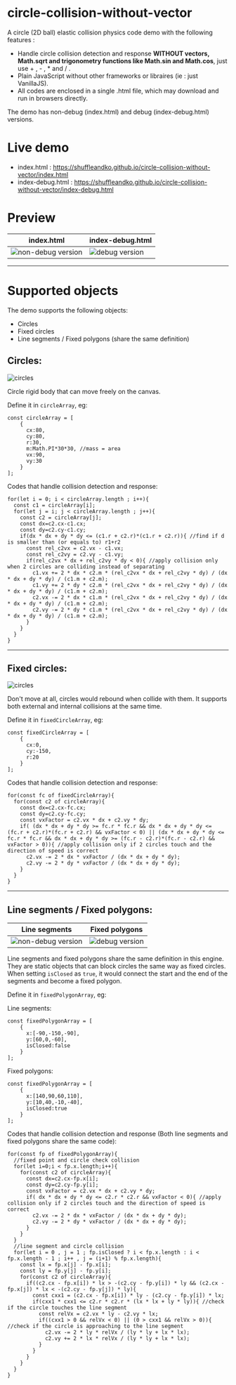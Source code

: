 # circle-collision-without-vector
A circle (2D ball) elastic collision physics code demo with the following features : 
- Handle circle collision detection and response **WITHOUT vectors, Math.sqrt and trigonometry functions like Math.sin and Math.cos**, just use + , - , * and / .
- Plain JavaScript without other frameworks or libraires (ie : just VanillaJS).
- All codes are enclosed in a single .html file, which may download and run in browsers directly.

The demo has non-debug (index.html) and debug (index-debug.html) versions.

# Live demo
- index.html : https://shuffleandko.github.io/circle-collision-without-vector/index.html
- index-debug.html : https://shuffleandko.github.io/circle-collision-without-vector/index-debug.html

# Preview
| index.html  | index-debug.html |
| ------------- | ------------- |
| ![non-debug version](readme_img/img_index.gif)  | ![debug version](readme_img/img_index-debug.gif)  |

---

# Supported objects
The demo supports the following objects:
- Circles
- Fixed circles
- Line segments / Fixed polygons (share the same definition)

## Circles:

![circles](readme_img/img_circle.png)


Circle rigid body that can move freely on the canvas.

Define it in `circleArray`, eg:
```
const circleArray = [
    {
      cx:80,
      cy:80,
      r:30,
      m:Math.PI*30*30, //mass = area
      vx:90,
      vy:30
    }
];
```
Codes that handle collision detection and response:
```
for(let i = 0; i < circleArray.length ; i++){
  const c1 = circleArray[i];
  for(let j = i; j < circleArray.length ; j++){
    const c2 = circleArray[j];
    const dx=c2.cx-c1.cx;
    const dy=c2.cy-c1.cy;
    if(dx * dx + dy * dy <= (c1.r + c2.r)*(c1.r + c2.r)){ //find if d is smaller than (or equals to) r1+r2
      const rel_c2vx = c2.vx - c1.vx;
      const rel_c2vy = c2.vy - c1.vy;
      if(rel_c2vx * dx + rel_c2vy * dy < 0){ //apply collision only when 2 circles are colliding instead of separating
        c1.vx += 2 * dx * c2.m * (rel_c2vx * dx + rel_c2vy * dy) / (dx * dx + dy * dy) / (c1.m + c2.m);
        c1.vy += 2 * dy * c2.m * (rel_c2vx * dx + rel_c2vy * dy) / (dx * dx + dy * dy) / (c1.m + c2.m);
        c2.vx -= 2 * dx * c1.m * (rel_c2vx * dx + rel_c2vy * dy) / (dx * dx + dy * dy) / (c1.m + c2.m);
        c2.vy -= 2 * dy * c1.m * (rel_c2vx * dx + rel_c2vy * dy) / (dx * dx + dy * dy) / (c1.m + c2.m);
      }
    }
  }
}
```

---

## Fixed circles:

![circles](readme_img/img_fixedcircle.png)

Don't move at all, circles would rebound when collide with them. It supports both external and internal collisions at the same time.

Define it in `fixedCircleArray`, eg:
```
const fixedCircleArray = [
    {
      cx:0,
      cy:-150,
      r:20
    }
];
```
Codes that handle collision detection and response:
```
for(const fc of fixedCircleArray){
  for(const c2 of circleArray){
    const dx=c2.cx-fc.cx;
    const dy=c2.cy-fc.cy;
    const vxFactor = c2.vx * dx + c2.vy * dy;
    if( (dx * dx + dy * dy >= fc.r * fc.r && dx * dx + dy * dy <= (fc.r + c2.r)*(fc.r + c2.r) && vxFactor < 0) || (dx * dx + dy * dy <= fc.r * fc.r && dx * dx + dy * dy >= (fc.r - c2.r)*(fc.r - c2.r) && vxFactor > 0)){ //apply collision only if 2 circles touch and the direction of speed is correct
      c2.vx -= 2 * dx * vxFactor / (dx * dx + dy * dy);
      c2.vy -= 2 * dy * vxFactor / (dx * dx + dy * dy);
    }
  }
}
```
---

## Line segments / Fixed polygons:

| Line segments  | Fixed polygons |
| ------------- | ------------- |
| ![non-debug version](readme_img/img_linesegment.png)  | ![debug version](readme_img/img_fixedpolygon.png)  |

Line segments and fixed polygons share the same definition in this engine. They are static objects that can block circles the same way as fixed circles. When setting `isClosed` as `true`, it would connect the start and the end of the segments and become a fixed polygon.

Define it in `fixedPolygonArray`, eg:

Line segments:
```
const fixedPolygonArray = [
    {
      x:[-90,-150,-90],
      y:[60,0,-60],
      isClosed:false
    }
];
```

Fixed polygons:
```
const fixedPolygonArray = [
    {
      x:[140,90,60,110],
      y:[10,40,-10,-40],
      isClosed:true
    }
];
```
Codes that handle collision detection and response (Both line segments and fixed polygons share the same code):
```
for(const fp of fixedPolygonArray){
  //fixed point and circle check collision
  for(let i=0;i < fp.x.length;i++){
    for(const c2 of circleArray){
      const dx=c2.cx-fp.x[i];
      const dy=c2.cy-fp.y[i];
      const vxFactor = c2.vx * dx + c2.vy * dy;
      if( dx * dx + dy * dy <= c2.r * c2.r && vxFactor < 0){ //apply collision only if 2 circles touch and the direction of speed is correct
        c2.vx -= 2 * dx * vxFactor / (dx * dx + dy * dy);
        c2.vy -= 2 * dy * vxFactor / (dx * dx + dy * dy);
      }
    }
  }
  //line segment and circle collision
  for(let i = 0 , j = 1 ; fp.isClosed ? i < fp.x.length : i < fp.x.length - 1 ; i++ , j = (i+1) % fp.x.length){
    const lx = fp.x[j] - fp.x[i];
    const ly = fp.y[j] - fp.y[i];
    for(const c2 of circleArray){
      if((c2.cx - fp.x[i]) * lx > -(c2.cy - fp.y[i]) * ly && (c2.cx - fp.x[j]) * lx < -(c2.cy - fp.y[j]) * ly){
        const cxx1 = (c2.cx - fp.x[i]) * ly - (c2.cy - fp.y[i]) * lx;
        if(cxx1 * cxx1 <= c2.r * c2.r * (lx * lx + ly * ly)){ //check if the circle touches the line segment
          const relVx = c2.vx * ly - c2.vy * lx;
          if((cxx1 > 0 && relVx < 0) || (0 > cxx1 && relVx > 0)){ //check if the circle is approaching to the line segment
            c2.vx -= 2 * ly * relVx / (ly * ly + lx * lx);
            c2.vy += 2 * lx * relVx / (ly * ly + lx * lx);
          }
        }
      }
    }
  }
}
```
